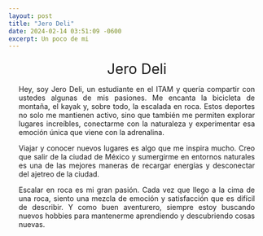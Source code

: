 ```yaml
---
layout: post
title: "Jero Deli"
date: 2024-02-14 03:51:09 -0600
excerpt: Un poco de mi
---
```

<style>
  .post-content {
    max-width: 900px;
    margin: 0 auto;
    padding: 0 20px;
    text-align: justify;
  }
  .post-title {
    text-align: center;
    font-size: 2em;
    margin-top: 20px;
  }
  .post-excerpt {
    text-align: center;
    margin-bottom: 20px; /* Adjust margin as needed */
  }
</style>
<div class="post-content">
  <div class="post-title">Jero Deli</div>
  <p>Hey, soy Jero Deli, un estudiante en el ITAM y quería compartir con ustedes algunas de mis pasiones. Me encanta la bicicleta de montaña, el kayak y, sobre todo, la escalada en roca. Estos deportes no solo me mantienen activo, sino que también me permiten explorar lugares increíbles, conectarme con la naturaleza y experimentar esa emoción única que viene con la adrenalina.</p>

  <p>Viajar y conocer nuevos lugares es algo que me inspira mucho. Creo que salir de la ciudad de México y sumergirme en entornos naturales es una de las mejores maneras de recargar energías y desconectar del ajetreo de la ciudad.</p>

  <p>Escalar en roca es mi gran pasión. Cada vez que llego a la cima de una roca, siento una mezcla de emoción y satisfacción que es difícil de describir. Y como buen aventurero, siempre estoy buscando nuevos hobbies para mantenerme aprendiendo y descubriendo cosas nuevas.</p>
</div>
